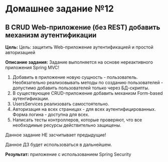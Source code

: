 # Домашнее задание №12
## В CRUD Web-приложение (без REST) добавить механизм аутентификации

**Цель:** Цель: защитить Web-приложение аутентификацией и простой авторизацией

**Описание задания:**
Задание выполняется на основе нереактивного приложения Spring MVC!
1. Добавить в приложение новую сущность - пользователь. Необязательно реализовывать методы по созданию пользователей -
   допустимо добавить пользователей только через БД-скрипты.
2. В существующее CRUD-приложение добавить механизм Form-based аутентификации.
3. UsersServices реализовать самостоятельно.
4. Авторизация на всех страницах - для всех аутентифицированных. Форма логина - доступна для всех.
5. Написать тесты контроллеров, которые проверяют, что все необходимые ресурсы действительно защищены.

Данное задание НЕ засчитывает предыдущие!

Данное ДЗ будет использоваться в дальнейшем.

**Результат:** приложение с использованием Spring Security